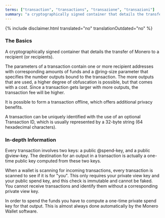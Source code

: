 ```yaml
---
terms: ["transaction", "transactions", "transazione", "transazioni"]
summary: "a cryptographically signed container that details the transfer of Monero to a recipient (or recipients)"
---
```


{% include disclaimer.html translated="no" translationOutdated="no" %}
### The Basics

A cryptographically signed container that details the transfer of Monero to a recipient (or recipients).

The parameters of a transaction contain one or more recipient addresses with corresponding amounts of funds and a @ring-size parameter that specifies the number outputs bound to the transaction. The more outputs that are used, a higher degree of obfuscation is possible, but that comes with a cost. Since a transaction gets larger with more outputs, the transaction fee will be higher.

It is possible to form a transaction offline, which offers additional privacy benefits.

A transaction can be uniquely identified with the use of an optional Transaction ID, which is usually represented by a 32-byte string (64 hexadecimal characters).

### In-depth Information
Every transaction involves two keys: a public @spend-key, and a public @view-key. The destination for an output in a transaction is actually a one-time public key computed from these two keys.

When a wallet is scanning for incoming transactions, every transaction is scanned to see if it is for "you". This only requires your private view key and your public spend key, and this check is immutable and cannot be faked. You cannot receive transactions and identify them without a corresponding private view key.

In order to spend the funds you have to compute a one-time private spend key for that output.  This is almost always done automatically by the Monero Wallet software.
